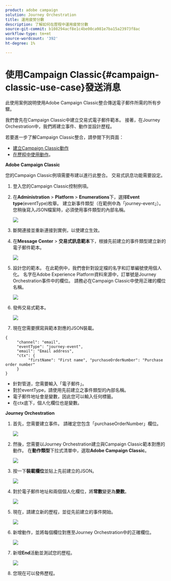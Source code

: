 ```yaml
---
product: adobe campaign
solution: Journey Orchestration
title: 運用疲勞分數
description: 了解如何在歷程中運用疲勞分數
source-git-commit: b108294acf8e1c4be00ca981e7ba15a23973f8ac
workflow-type: tm+mt
source-wordcount: '392'
ht-degree: 1%

---
```



# 使用Campaign Classic{#campaign-classic-use-case}發送消息

此使用案例說明使用Adobe Campaign Classic整合傳送電子郵件所需的所有步驟。

我們會先在Campaign Classic中建立交易式電子郵件範本。 接著，在Journey Orchestration中，我們將建立事件、動作並設計歷程。

若要進一步了解Campaign Classic整合，請參閱下列頁面：

* [建立Campaign Classic動作](../action/acc-action.md)
* [在歷程中使用動作](../building-journeys/using-adobe-campaign-classic.md)。

**Adobe Campaign Classic**

您的Campaign Classic例項需要布建以進行此整合。 交易式訊息功能需要設定。

1. 登入您的Campaign Classic控制例項。

1. 在&#x200B;**Administration** > **Platform** > **Enumerations**&#x200B;下，選擇&#x200B;**Event type**(eventType)枚舉。 建立新事件類型（在範例中為「journey-event」）。 您稍後寫入JSON檔案時，必須使用事件類型的內部名稱。

   ![](../assets/accintegration-uc-1.png)

1. 斷開連接並重新連接到實例，以使建立生效。

1. 在&#x200B;**Message Center** > **交易式訊息範本**&#x200B;下，根據先前建立的事件類型建立新的電子郵件範本。

   ![](../assets/accintegration-uc-2.png)

1. 設計您的範本。 在此範例中，我們會針對設定檔的名字和訂單編號使用個人化。 名字在Adobe Experience Platform資料來源中，訂單號是Journey Orchestration事件中的欄位。 請務必在Campaign Classic中使用正確的欄位名稱。

   ![](../assets/accintegration-uc-3.png)

1. 發佈交易式範本。

   ![](../assets/accintegration-uc-4.png)

1. 現在您需要撰寫與範本對應的JSON裝載。

```
{
     "channel": "email",
     "eventType": "journey-event",
     "email": "Email address",
     "ctx": {
          "firstName": "First name", "purchaseOrderNumber": "Purchase order number"
     }
}
```

* 針對管道，您需要輸入「電子郵件」。
* 對於eventType，請使用先前建立之事件類型的內部名稱。
* 電子郵件地址會是變數，因此您可以輸入任何標籤。
* 在ctx底下，個人化欄位也是變數。

**Journey Orchestration**

1. 首先，您需要建立事件。 請確定您包含「purchaseOrderNumber」欄位。

   ![](../assets/accintegration-uc-5.png)

1. 然後，您需要以Journey Orchestration建立與Campaign Classic範本對應的動作。 在&#x200B;**動作類型**&#x200B;下拉式清單中，選取&#x200B;**Adobe Campaign Classic**。

   ![](../assets/accintegration-uc-6.png)

1. 按一下&#x200B;**裝載欄位**&#x200B;並貼上先前建立的JSON。

   ![](../assets/accintegration-uc-7.png)

1. 對於電子郵件地址和兩個個人化欄位，將&#x200B;**常數**&#x200B;變更為&#x200B;**變數**。

   ![](../assets/accintegration-uc-8.png)

1. 現在，請建立新的歷程，並從先前建立的事件開始。

   ![](../assets/accintegration-uc-9.png)

1. 新增動作，並將每個欄位對應至Journey Orchestration中的正確欄位。

   ![](../assets/accintegration-uc-10.png)

1. 新增&#x200B;**End**&#x200B;活動並測試您的歷程。

   ![](../assets/accintegration-uc-11.png)

1. 您現在可以發佈歷程。
